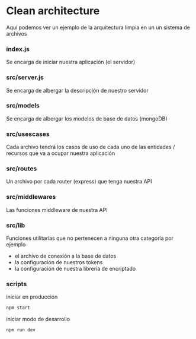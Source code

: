 # Clean architecture

Aquí podemos ver un ejemplo de la arquitectura limpia en un un sistema de archivos

### index.js

Se encarga de iniciar nuestra aplicación (el servidor)

### src/server.js

Se encarga de albergar la descripción de nuestro servidor

### src/models

Se encarga de albergar los modelos de base de datos (mongoDB)

### src/usescases

Cada archivo tendrá los casos de uso de cada uno de las entidades / recursos que va a ocupar nuestra aplicación

### src/routes

Un archivo por cada router (express) que tenga nuestra API

### src/middlewares

Las funciones middleware de nuestra API

### src/lib

Funciones utilitarias que no pertenecen a ninguna otra categoría
por ejemplo

- el archivo de conexión a la base de datos
- la configuración de nuestros tokens
- la configuración de nuestra librería de encriptado

### scripts

iniciar en producción

```bash
npm start
```

iniciar modo de desarrollo

```bash
npm run dev
```
